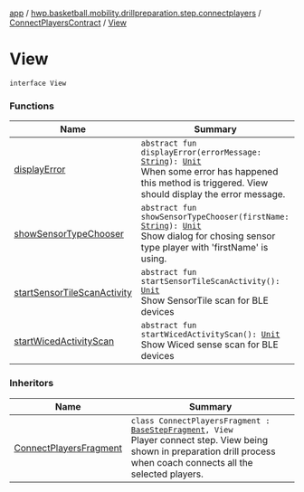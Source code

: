 [app](../../../index.md) / [hwp.basketball.mobility.drillpreparation.step.connectplayers](../../index.md) / [ConnectPlayersContract](../index.md) / [View](.)

# View

`interface View`

### Functions

| Name | Summary |
|---|---|
| [displayError](display-error.md) | `abstract fun displayError(errorMessage: `[`String`](https://kotlinlang.org/api/latest/jvm/stdlib/kotlin/-string/index.html)`): `[`Unit`](https://kotlinlang.org/api/latest/jvm/stdlib/kotlin/-unit/index.html)<br>When some error has happened this method is triggered. View should display the error message. |
| [showSensorTypeChooser](show-sensor-type-chooser.md) | `abstract fun showSensorTypeChooser(firstName: `[`String`](https://kotlinlang.org/api/latest/jvm/stdlib/kotlin/-string/index.html)`): `[`Unit`](https://kotlinlang.org/api/latest/jvm/stdlib/kotlin/-unit/index.html)<br>Show dialog for chosing sensor type player with 'firstName' is using. |
| [startSensorTileScanActivity](start-sensor-tile-scan-activity.md) | `abstract fun startSensorTileScanActivity(): `[`Unit`](https://kotlinlang.org/api/latest/jvm/stdlib/kotlin/-unit/index.html)<br>Show SensorTile scan for BLE devices |
| [startWicedActivityScan](start-wiced-activity-scan.md) | `abstract fun startWicedActivityScan(): `[`Unit`](https://kotlinlang.org/api/latest/jvm/stdlib/kotlin/-unit/index.html)<br>Show Wiced sense scan for BLE devices |

### Inheritors

| Name | Summary |
|---|---|
| [ConnectPlayersFragment](../../-connect-players-fragment/index.md) | `class ConnectPlayersFragment : `[`BaseStepFragment`](../../../hwp.basketball.mobility.drillpreparation.step/-base-step-fragment/index.md)`, View`<br>Player connect step. View being shown in preparation drill process when coach connects all the selected players. |
